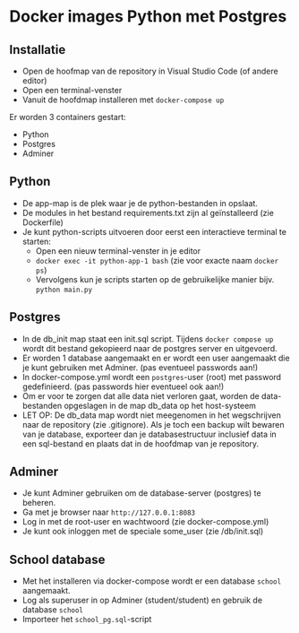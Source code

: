 # Docker images Python met Postgres

## Installatie
* Open de hoofmap van de repository in Visual Studio Code (of andere editor)
* Open een terminal-venster
* Vanuit de hoofdmap installeren met `docker-compose up`

Er worden 3 containers gestart:
* Python
* Postgres
* Adminer

## Python
* De app-map is de plek waar je de python-bestanden in opslaat.
* De modules in het bestand requirements.txt zijn al geïnstalleerd (zie Dockerfile)
* Je kunt python-scripts uitvoeren door eerst een interactieve terminal te starten:
    * Open een nieuw terminal-venster in je editor
    * `docker exec -it python-app-1 bash` (zie voor exacte naam `docker ps`)
    * Vervolgens kun je scripts starten op de gebruikelijke manier bijv. `python main.py`

## Postgres
* In de db_init map staat een init.sql script. Tijdens `docker compose up` wordt dit bestand gekopieerd naar de postgres server en uitgevoerd.
* Er worden 1 database aangemaakt en er wordt een user aangemaakt die je kunt gebruiken met Adminer. (pas eventueel passwords aan!)
* In docker-compose.yml wordt een `postgres`-user (root) met password gedefinieerd. (pas passwords hier eventueel ook aan!)
* Om er voor te zorgen dat alle data niet verloren gaat, worden de data-bestanden opgeslagen in de map db_data op het host-systeem
* LET OP: De db_data map wordt niet meegenomen in het wegschrijven naar de repository (zie .gitignore). Als je toch een backup wilt bewaren van je database, exporteer dan je databasestructuur inclusief data in een sql-bestand en plaats dat in de hoofdmap van je repository.

## Adminer
* Je kunt Adminer gebruiken om de database-server (postgres) te beheren.
* Ga met je browser naar `http://127.0.0.1:8083`
* Log in met de root-user en wachtwoord (zie docker-compose.yml)
* Je kunt ook inloggen met de speciale some_user (zie /db/init.sql)


## School database
* Met het installeren via docker-compose wordt er een database `school` aangemaakt.
* Log als superuser in op Adminer (student/student) en gebruik de database `school`
* Importeer het `school_pg.sql`-script